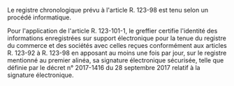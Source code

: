 Le registre chronologique prévu à l'article R. 123-98 est tenu selon un procédé informatique.

Pour l'application de l'article R. 123-101-1, le greffier certifie l'identité des informations enregistrées sur support électronique pour la tenue du registre du commerce et des sociétés avec celles reçues conformément aux articles R. 123-92 à R. 123-98 en apposant au moins une fois par jour, sur le registre mentionné au premier alinéa, sa signature électronique sécurisée, telle que définie par le décret n° 2017-1416 du 28 septembre 2017 relatif à la signature électronique.
